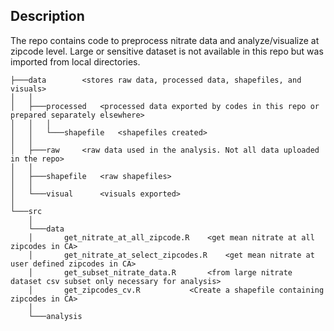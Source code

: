 ## Description
The repo contains code to preprocess nitrate data and analyze/visualize at zipcode level. Large or sensitive dataset is not available in this repo but was imported from local directories.


```
├───data		<stores raw data, processed data, shapefiles, and visuals>
│   │
│   ├───processed	<processed data exported by codes in this repo or prepared separately elsewhere>
│   │   │
│   │   └───shapefile	<shapefiles created>
│   │
│   ├───raw		<raw data used in the analysis. Not all data uploaded in the repo>
│   │
│   ├───shapefile	<raw shapefiles>
│   │
│   └───visual		<visuals exported>
│
└───src
    │
    └───data
    │       get_nitrate_at_all_zipcode.R	<get mean nitrate at all zipcodes in CA>
    │       get_nitrate_at_select_zipcodes.R	<get mean nitrate at user defined zipcodes in CA>
    │       get_subset_nitrate_data.R		<from large nitrate dataset csv subset only necessary for analysis>
    │       get_zipcodes_cv.R			<Create a shapefile containing zipcodes in CA>
    │
    └───analysis
```
